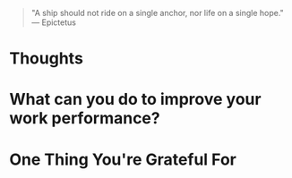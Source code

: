 
> \"A ship should not ride on a single anchor, nor life on a single hope.\" — Epictetus

# Thoughts

# What can you do to improve your work performance?

# One Thing You're Grateful For

